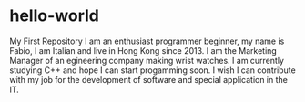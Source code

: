 # hello-world
My First Repository
I am an enthusiast programmer beginner, my name is Fabio, I am Italian and live in Hong Kong since 2013. I am the Marketing Manager of an egineering company making wrist watches. I am currently studying C++ and hope I can start progamming soon. I wish I can contribute with my job for the development of software and special application in the IT.
